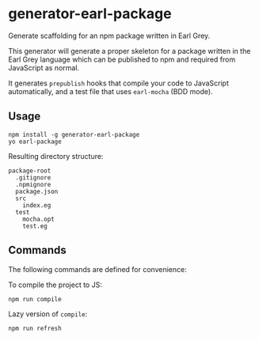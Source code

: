
# generator-earl-package

Generate scaffolding for an npm package written in Earl Grey.

This generator will generate a proper skeleton for a package written
in the Earl Grey language which can be published to npm and required
from JavaScript as normal.

It generates `prepublish` hooks that compile your code to JavaScript
automatically, and a test file that uses `earl-mocha` (BDD mode).

## Usage

    npm install -g generator-earl-package
    yo earl-package

Resulting directory structure:

    package-root
      .gitignore
      .npmignore
      package.json
      src
        index.eg
      test
        mocha.opt
        test.eg

## Commands

The following commands are defined for convenience:

To compile the project to JS:

    npm run compile

Lazy version of `compile`:

    npm run refresh

